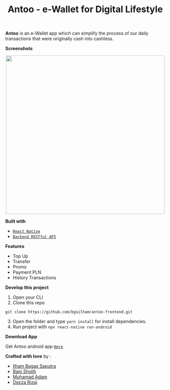 <h1 align='center'>Antoo - e-Wallet for Digital Lifestyle</h1>

<br>


**Antoo** is an e-Wallet app which can simplify the process of our daily transactions that were originally cash into cashless.


**Screenshots**

<p align='center'>
<img width="500" src="https://i.postimg.cc/28sKtGb3/ss-collapse.png" />
</p>


**Built with**

- [`React Native`](https://reactnative.dev/)
- [`Backend RESTful API`](https://github.com/bgsilham/antoo-backend)


**Features**

- Top Up
- Transfer
- Promo
- Payment PLN
- History Transactions


**Develop this project**

1. Open your CLI
2. Clone this repo

```
git clone https://github.com/bgsilham/antoo-frontend.git
```

3. Open the folder and type `yarn install` for install dependencies.
4. Run project with `npx react-native run-android`


**Download App**

Get Antoo android app [`Here`](https://github.com/bgsilham/antoo-frontend/tree/production/release)


**Crafted with love** by : 
- [Ilham Bagas Saputra](https://instagram.com/ilhambagasaputra)
- [Bani Sholih](https://github.com/banisholih23)
- [Muhamad Adam](https://github.com/adam080880)
- [Dezza Rizqi](https://github.com/ajedkrap)

